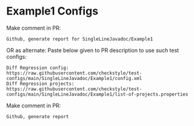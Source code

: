 # Example1 Configs
Make comment in PR:
```
Github, generate report for SingleLineJavadoc/Example1
```
OR as alternate:
Paste below given to PR description to use such test configs:
```
Diff Regression config: https://raw.githubusercontent.com/checkstyle/test-configs/main/SingleLineJavadoc/Example1/config.xml
Diff Regression projects: https://raw.githubusercontent.com/checkstyle/test-configs/main/SingleLineJavadoc/Example1/list-of-projects.properties
```
Make comment in PR:
```
Github, generate report
```
